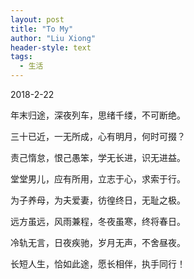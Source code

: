 ```yaml
---
layout: post
title: "To My"
author: "Liu Xiong"
header-style: text
tags:
  - 生活
---
```


2018-2-22

年末归途，深夜列车，思绪千缕，不可断绝。

三十已近，一无所成，心有明月，何时可掇？

责己惰怠，恨己愚笨，学无长进，识无进益。

堂堂男儿，应有所用，立志于心，求索于行。

为子养母，为夫爱妻，彷徨终日，无耻之极。

远方虽远，风雨兼程，冬夜虽寒，终将春日。

冷轨无言，日夜疾驰，岁月无声，不舍昼夜。

长短人生，恰如此途，愿长相伴，执手同行！
